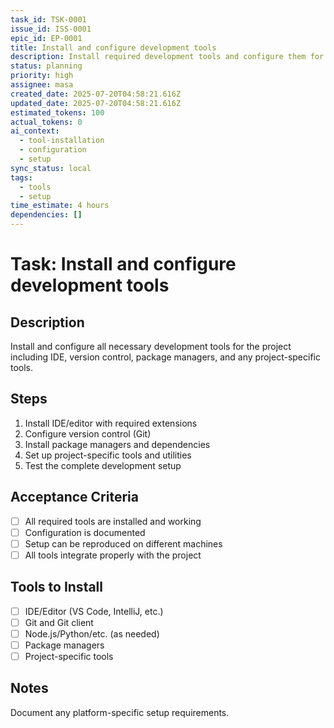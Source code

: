 ```yaml
---
task_id: TSK-0001
issue_id: ISS-0001
epic_id: EP-0001
title: Install and configure development tools
description: Install required development tools and configure them for the project
status: planning
priority: high
assignee: masa
created_date: 2025-07-20T04:58:21.616Z
updated_date: 2025-07-20T04:58:21.616Z
estimated_tokens: 100
actual_tokens: 0
ai_context:
  - tool-installation
  - configuration
  - setup
sync_status: local
tags:
  - tools
  - setup
time_estimate: 4 hours
dependencies: []
---
```


# Task: Install and configure development tools

## Description
Install and configure all necessary development tools for the project including IDE, version control, package managers, and any project-specific tools.

## Steps
1. Install IDE/editor with required extensions
2. Configure version control (Git)
3. Install package managers and dependencies
4. Set up project-specific tools and utilities
5. Test the complete development setup

## Acceptance Criteria
- [ ] All required tools are installed and working
- [ ] Configuration is documented
- [ ] Setup can be reproduced on different machines
- [ ] All tools integrate properly with the project

## Tools to Install
- [ ] IDE/Editor (VS Code, IntelliJ, etc.)
- [ ] Git and Git client
- [ ] Node.js/Python/etc. (as needed)
- [ ] Package managers
- [ ] Project-specific tools

## Notes
Document any platform-specific setup requirements.
